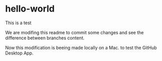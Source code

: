 # hello-world
This is a test

We are modifing this readme to commit some changes and see the difference between branches content.

Now this modification is beeing made locally on a Mac. to test the GitHub Desktop App.
